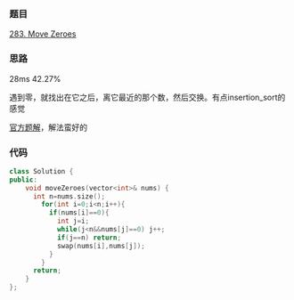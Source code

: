 ### 题目
[283. Move Zeroes](https://leetcode-cn.com/problems/move-zeroes/submissions/)
### 思路
28ms 42.27%

遇到零，就找出在它之后，离它最近的那个数，然后交换。有点insertion_sort的感觉

[官方题解](https://leetcode-cn.com/problems/move-zeroes/solution/yi-dong-ling-by-leetcode/)，解法蛮好的
### 代码
```c++
class Solution {
public:
    void moveZeroes(vector<int>& nums) {
      int n=nums.size();
        for(int i=0;i<n;i++){
          if(nums[i]==0){
            int j=i;
            while(j<n&&nums[j]==0) j++;
            if(j==n) return;
            swap(nums[i],nums[j]);  
          }
        }
      return;
    }
};
```
